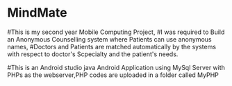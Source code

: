 # MindMate
#This is my second year Mobile Computing Project,
#I was required to Build an Anonymous Counselling system where Patients can use anonymous names,
#Doctors and Patients are matched automatically by the systems with respect to doctor's Scpecialty and the patient's needs.

#This is an Android studio java Android Application using MySql Server with PHPs as the webserver,PHP codes are uploaded in a folder called MyPHP
